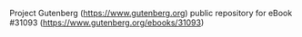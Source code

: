 Project Gutenberg (https://www.gutenberg.org) public repository for eBook #31093 (https://www.gutenberg.org/ebooks/31093)
